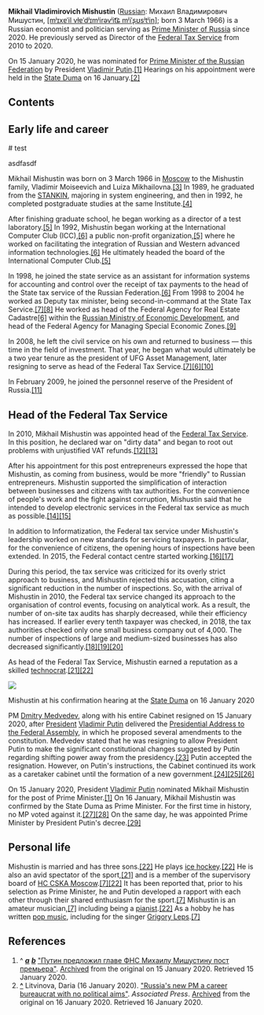 **Mikhail Vladimirovich Mishustin** ([Russian](https://en.wikipedia.org/wiki/Russian_language "Russian language"): Михаил Владимирович Мишустин, [\[mʲɪxɐˈil vɫɐˈdʲɪmʲirəvʲit͡ɕ mʲiˈʂʊsʲtʲin\]](https://en.wikipedia.org/wiki/Help:IPA/Russian "Help:IPA/Russian"); born 3 March 1966) is a Russian economist and politician serving as [Prime Minister of Russia](https://en.wikipedia.org/wiki/Prime_Minister_of_Russia "Prime Minister of Russia") since 2020. He previously served as Director of the [Federal Tax Service](https://en.wikipedia.org/wiki/Federal_Tax_Service_(Russia) "Federal Tax Service (Russia)") from 2010 to 2020.

On 15 January 2020, he was nominated for [Prime Minister of the Russian Federation](https://en.wikipedia.org/wiki/Prime_Minister_of_Russia "Prime Minister of Russia") by President [Vladimir Putin](https://en.wikipedia.org/wiki/Vladimir_Putin "Vladimir Putin").[\[1\]](https://en.wikipedia.org/wiki/Mikhail_Mishustin#cite_note-NewPM-1) Hearings on his appointment were held in the [State Duma](https://en.wikipedia.org/wiki/State_Duma "State Duma") on 16 January.[\[2\]](https://en.wikipedia.org/wiki/Mikhail_Mishustin#cite_note-confirmation-2)

## Contents

## Early life and career

<Note>
# test
  
asdfasdf
</Note>

Mikhail Mishustin was born on 3 March 1966 in [Moscow](https://en.wikipedia.org/wiki/Moscow "Moscow") to the Mishustin family, Vladimir Moiseevich and Luiza Mikhailovna.[\[3\]](https://en.wikipedia.org/wiki/Mikhail_Mishustin#cite_note-DW.COM-3) In 1989, he graduated from the [STANKIN](https://en.wikipedia.org/wiki/STANKIN "STANKIN"), majoring in system engineering, and then in 1992, he completed postgraduate studies at the same Institute.[\[4\]](https://en.wikipedia.org/wiki/Mikhail_Mishustin#cite_note-4)

After finishing graduate school, he began working as a director of a test laboratory.[\[5\]](https://en.wikipedia.org/wiki/Mikhail_Mishustin#cite_note-mkf1-5) In 1992, Mishustin began working at the International Computer Club (ICC),[\[6\]](https://en.wikipedia.org/wiki/Mikhail_Mishustin#cite_note-Anadolu-6) a public non-profit organization,[\[5\]](https://en.wikipedia.org/wiki/Mikhail_Mishustin#cite_note-mkf1-5) where he worked on facilitating the integration of Russian and Western advanced information technologies.[\[6\]](https://en.wikipedia.org/wiki/Mikhail_Mishustin#cite_note-Anadolu-6) He ultimately headed the board of the International Computer Club.[\[5\]](https://en.wikipedia.org/wiki/Mikhail_Mishustin#cite_note-mkf1-5)

In 1998, he joined the state service as an assistant for information systems for accounting and control over the receipt of tax payments to the head of the State tax service of the Russian Federation.[\[6\]](https://en.wikipedia.org/wiki/Mikhail_Mishustin#cite_note-Anadolu-6) From 1998 to 2004 he worked as Deputy tax minister, being second-in-command at the State Tax Service.[\[7\]](https://en.wikipedia.org/wiki/Mikhail_Mishustin#cite_note-RudnitskyPismennaya1-7)[\[8\]](https://en.wikipedia.org/wiki/Mikhail_Mishustin#cite_note-8) He worked as head of the Federal Agency for Real Estate Cadastre[\[6\]](https://en.wikipedia.org/wiki/Mikhail_Mishustin#cite_note-Anadolu-6) within the [Russian Ministry of Economic Development](https://en.wikipedia.org/wiki/Ministry_of_Economic_Development_of_the_Russian_Federation "Ministry of Economic Development of the Russian Federation"), and head of the Federal Agency for Managing Special Economic Zones.[\[9\]](https://en.wikipedia.org/wiki/Mikhail_Mishustin#cite_note-nalog.ru-9)

In 2008, he left the civil service on his own and returned to business — this time in the field of investment. That year, he began what would ultimately be a two year tenure as the president of UFG Asset Management, later resigning to serve as head of the Federal Tax Service.[\[7\]](https://en.wikipedia.org/wiki/Mikhail_Mishustin#cite_note-RudnitskyPismennaya1-7)[\[6\]](https://en.wikipedia.org/wiki/Mikhail_Mishustin#cite_note-Anadolu-6)[\[10\]](https://en.wikipedia.org/wiki/Mikhail_Mishustin#cite_note-10)

In February 2009, he joined the personnel reserve of the President of Russia.[\[11\]](https://en.wikipedia.org/wiki/Mikhail_Mishustin#cite_note-11)

## Head of the Federal Tax Service

In 2010, Mikhail Mishustin was appointed head of the [Federal Tax Service](https://en.wikipedia.org/wiki/Federal_Tax_Service_(Russia) "Federal Tax Service (Russia)"). In this position, he declared war on "dirty data" and began to root out problems with unjustified VAT refunds.[\[12\]](https://en.wikipedia.org/wiki/Mikhail_Mishustin#cite_note-autogenerated3-12)[\[13\]](https://en.wikipedia.org/wiki/Mikhail_Mishustin#cite_note-13)

After his appointment for this post entrepreneurs expressed the hope that Mishustin, as coming from business, would be more "friendly" to Russian entrepreneurs. Mishustin supported the simplification of interaction between businesses and citizens with tax authorities. For the convenience of people's work and the fight against corruption, Mishustin said that he intended to develop electronic services in the Federal tax service as much as possible.[\[14\]](https://en.wikipedia.org/wiki/Mikhail_Mishustin#cite_note-14)[\[15\]](https://en.wikipedia.org/wiki/Mikhail_Mishustin#cite_note-15)

In addition to Informatization, the Federal tax service under Mishustin's leadership worked on new standards for servicing taxpayers. In particular, for the convenience of citizens, the opening hours of inspections have been extended. In 2015, the Federal contact centre started working.[\[16\]](https://en.wikipedia.org/wiki/Mikhail_Mishustin#cite_note-16)[\[17\]](https://en.wikipedia.org/wiki/Mikhail_Mishustin#cite_note-17)

During this period, the tax service was criticized for its overly strict approach to business, and Mishustin rejected this accusation, citing a significant reduction in the number of inspections. So, with the arrival of Mishustin in 2010, the Federal tax service changed its approach to the organisation of control events, focusing on analytical work. As a result, the number of on-site tax audits has sharply decreased, while their efficiency has increased. If earlier every tenth taxpayer was checked, in 2018, the tax authorities checked only one small business company out of 4,000. The number of inspections of large and medium-sized businesses has also decreased significantly.[\[18\]](https://en.wikipedia.org/wiki/Mikhail_Mishustin#cite_note-18)[\[19\]](https://en.wikipedia.org/wiki/Mikhail_Mishustin#cite_note-19)[\[20\]](https://en.wikipedia.org/wiki/Mikhail_Mishustin#cite_note-20)

As head of the Federal Tax Service, Mishustin earned a reputation as a skilled [technocrat](https://en.wikipedia.org/wiki/Technocracy "Technocracy").[\[21\]](https://en.wikipedia.org/wiki/Mikhail_Mishustin#cite_note-ftwhois-21)[\[22\]](https://en.wikipedia.org/wiki/Mikhail_Mishustin#cite_note-wedwiki-22)

![](https://upload.wikimedia.org/wikipedia/commons/thumb/a/a9/Mishustin%27s_confirmation_hearing_%282020-01-16%29_04.jpg/220px-Mishustin%27s_confirmation_hearing_%282020-01-16%29_04.jpg)

Mishustin at his confirmation hearing at the [State Duma](https://en.wikipedia.org/wiki/State_Duma "State Duma") on 16 January 2020

PM [Dmitry Medvedev](https://en.wikipedia.org/wiki/Dmitry_Medvedev "Dmitry Medvedev"), along with his entire Cabinet resigned on 15 January 2020, after [President](https://en.wikipedia.org/wiki/President_of_Russia "President of Russia") [Vladimir Putin](https://en.wikipedia.org/wiki/Vladimir_Putin "Vladimir Putin") delivered the [Presidential Address to the Federal Assembly](https://en.wikipedia.org/wiki/2020_Presidential_Address_to_the_Federal_Assembly "2020 Presidential Address to the Federal Assembly"), in which he proposed several amendments to the constitution. Medvedev stated that he was resigning to allow President Putin to make the significant constitutional changes suggested by Putin regarding shifting power away from the presidency.[\[23\]](https://en.wikipedia.org/wiki/Mikhail_Mishustin#cite_note-Reuters_resign_2020-23) Putin accepted the resignation. However, on Putin's instructions, the Cabinet continued its work as a caretaker cabinet until the formation of a new government.[\[24\]](https://en.wikipedia.org/wiki/Mikhail_Mishustin#cite_note-24)[\[25\]](https://en.wikipedia.org/wiki/Mikhail_Mishustin#cite_note-25)[\[26\]](https://en.wikipedia.org/wiki/Mikhail_Mishustin#cite_note-26)

On 15 January 2020, President [Vladimir Putin](https://en.wikipedia.org/wiki/Vladimir_Putin "Vladimir Putin") nominated Mikhail Mishustin for the post of Prime Minister.[\[1\]](https://en.wikipedia.org/wiki/Mikhail_Mishustin#cite_note-NewPM-1) On 16 January, Mikhail Mishustin was confirmed by the State Duma as Prime Minister. For the first time in history, no MP voted against it.[\[27\]](https://en.wikipedia.org/wiki/Mikhail_Mishustin#cite_note-27)[\[28\]](https://en.wikipedia.org/wiki/Mikhail_Mishustin#cite_note-28) On the same day, he was appointed Prime Minister by President Putin's decree.[\[29\]](https://en.wikipedia.org/wiki/Mikhail_Mishustin#cite_note-29)

## Personal life

Mishustin is married and has three sons.[\[22\]](https://en.wikipedia.org/wiki/Mikhail_Mishustin#cite_note-wedwiki-22) He plays [ice hockey](https://en.wikipedia.org/wiki/Ice_hockey "Ice hockey").[\[22\]](https://en.wikipedia.org/wiki/Mikhail_Mishustin#cite_note-wedwiki-22) He is also an avid spectator of the sport,[\[21\]](https://en.wikipedia.org/wiki/Mikhail_Mishustin#cite_note-ftwhois-21) and is a member of the supervisory board of [HC CSKA Moscow](https://en.wikipedia.org/wiki/HC_CSKA_Moscow "HC CSKA Moscow").[\[7\]](https://en.wikipedia.org/wiki/Mikhail_Mishustin#cite_note-RudnitskyPismennaya1-7)[\[22\]](https://en.wikipedia.org/wiki/Mikhail_Mishustin#cite_note-wedwiki-22) It has been reported that, prior to his selection as Prime Minister, he and Putin developed a rapport with each other through their shared enthusiasm for the sport.[\[7\]](https://en.wikipedia.org/wiki/Mikhail_Mishustin#cite_note-RudnitskyPismennaya1-7) Mishustin is an amateur musician,[\[7\]](https://en.wikipedia.org/wiki/Mikhail_Mishustin#cite_note-RudnitskyPismennaya1-7) including being a [pianist](https://en.wikipedia.org/wiki/Pianist "Pianist").[\[22\]](https://en.wikipedia.org/wiki/Mikhail_Mishustin#cite_note-wedwiki-22) As a hobby he has written [pop music](https://en.wikipedia.org/wiki/Pop_music "Pop music"), including for the singer [Grigory Leps](https://en.wikipedia.org/wiki/Grigory_Leps "Grigory Leps").[\[7\]](https://en.wikipedia.org/wiki/Mikhail_Mishustin#cite_note-RudnitskyPismennaya1-7)

## References

1.  ^ [_**a**_](https://en.wikipedia.org/wiki/Mikhail_Mishustin#cite_ref-NewPM_1-0) [_**b**_](https://en.wikipedia.org/wiki/Mikhail_Mishustin#cite_ref-NewPM_1-1) ["Путин предложил главе ФНС Михаилу Мишустину пост премьера"](https://ria.ru/20200115/1563466512.html). [Archived](https://web.archive.org/web/20200115175557/https://ria.ru/20200115/1563466512.html) from the original on 15 January 2020. Retrieved 15 January 2020.
2.  **[^](https://en.wikipedia.org/wiki/Mikhail_Mishustin#cite_ref-confirmation_2-0)** Litvinova, Daria (16 January 2020). ["Russia's new PM a career bureaucrat with no political aims"](https://apnews.com/dac9ce99b613d792bc2556b8c69f23c2). _Associated Press_. [Archived](https://web.archive.org/web/20200116144452/https://apnews.com/dac9ce99b613d792bc2556b8c69f23c2) from the original on 16 January 2020. Retrieved 16 January 2020.
